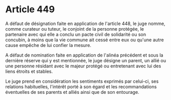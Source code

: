 # Article 449

A défaut de désignation faite en application de l'article 448, le juge nomme, comme curateur ou tuteur, le conjoint de la personne protégée, le partenaire avec qui elle a conclu un pacte civil de solidarité ou son concubin, à moins que la vie commune ait cessé entre eux ou qu'une autre cause empêche de lui confier la mesure.

A défaut de nomination faite en application de l'alinéa précédent et sous la dernière réserve qui y est mentionnée, le juge désigne un parent, un allié ou une personne résidant avec le majeur protégé ou entretenant avec lui des liens étroits et stables.

Le juge prend en considération les sentiments exprimés par celui-ci, ses relations habituelles, l'intérêt porté à son égard et les recommandations éventuelles de ses parents et alliés ainsi que de son entourage.
